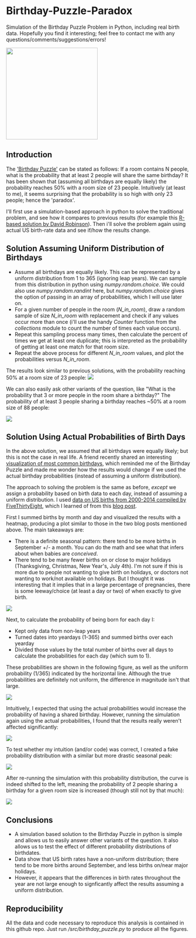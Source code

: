 # Birthday-Puzzle-Paradox
Simulation of the Birthday Puzzle Problem in Python, including real birth data. Hopefully you find it interesting; feel free to contact me with any questions/comments/suggestions/errors!

<img src="images/cake.jpg" width="250" height="250" />

## Introduction
The ['Birthday Puzzle'](https://en.wikipedia.org/wiki/Birthday_problem) can be stated as follows: If a room contains N people, what is the probability that at least 2 people will share the same birthday? It has been shown that (assuming all birthdays are equally likely) the probability reaches 50% with a room size of 23 people. Intuitively (at least to me), it seems surprising that the probability is so high with only 23 people; hence the 'paradox'. 

I'll first use a simulation-based approach in python to solve the traditional problem, and see how it compares to previous results (for example this [R-based solution by David Robinson](http://varianceexplained.org/r/birthday-problem/)). Then i'll solve the problem again using actual US birth-rate data and see if/how the results change.


## Solution Assuming Uniform Distribution of Birthdays
- Assume all birthdays are equally likely. This can be represented by a uniform distribution from 1 to 365 (ignoring leap years). We can sample from this distribution in python using *numpy.random.choice*. We could also use *numpy.random.randint* here, but *numpy.random.choice* gives the option of passing in an array of probabilities, which I will use later on.
- For a given number of people in the room (*N_in_room*), draw a random sample of size *N_in_room* with replacement and check if any values occur more than once (i'll use the handy *Counter* function from the *collections* module to count the number of times each value occurs).
- Repeat this sampling process many times, then calculate the percent of times we get at least one duplicate; this is interpreted as the probability of getting at least one match for that room size.
- Repeat the above process for different *N_in_room* values, and plot the probabilities versus *N_in_room*.

The results look similar to previous solutions, with the probability reaching 50% at a room size of 23 people:
![](images/p_gte2_vs_N_uniform.png)

We can also easily ask other variants of the question, like "What is the probability that 3 or more people in the room share a birthday?" The probability of at least 3 people sharing a birthday reaches ~50% at a room size of 88 people:

![](images/p_gte2_gte3_vs_N_uniform.png)


## Solution Using Actual Probabilities of Birth Days

In the above solution, we assumed that all birthdays were equally likely; but this is not the case in real life. A friend recently shared an interesting [visualization of most common birthdays](http://www.vizwiz.com/2012/05/how-common-is-your-birthday-find-out.html), which reminded me of the Birthday Puzzle and made me wonder how the results would change if we used the actual birthday probabilities (instead of assuming a uniform distribution). 

The approach to solving the problem is the same as before, _except_ we assign a probability based on birth data to each day, instead of assuming a uniform distribution. I used [data on US births from 2000-2014 compiled by FiveThirtyEight](https://github.com/fivethirtyeight/data/tree/master/births), which I learned of from this [blog post](http://thedailyviz.com/2016/09/17/how-common-is-your-birthday-dailyviz/). 

First I summed births by month and day and visualized the results with a heatmap, producing a plot similar to those in the two blog posts mentioned above. The main takeaways are:
- There is a definite seasonal pattern: there tend to be more births in September +/- a month. You can do the math and see what that infers about when babies are _conceived_.
- There tend to be many fewer births on or close to major holidays (Thanksgiving, Christmas, New Year's, July 4th). I'm not sure if this is more due to people not wanting to give birth on holidays, or doctors not wanting to work/not available on holidays. But I thought it was interesting that it implies that in a large percentage of pregnancies, there is some leeway/choice (at least a day or two) of when exactly to give birth.

![](images/births_heatmap.png)


Next, to calculate the probability of being born for each day I:

- Kept only data from non-leap years
- Turned dates into yeardays (1-365) and summed births over each yearday
- Divided those values by the total number of births over all days to calculate the probabilities for each day (which sum to 1). 

These probabilities are shown in the following figure, as well as the uniform probability (1/365) indicated by the horizontal line. Although the true probabilities are definitely not uniform, the difference in magnitude isn't that large.

![](images/birth_prob_vs_yday.png)

Intuitively, I expected that using the actual probabilities would increase the probability of having a shared birthday. However, running the simulation again using the actual probabilities, I found that the results really weren't affected significantly: 

![](images/p_gte2_vs_N_uniform_actual.png)

To test whether my intuition (and/or code) was correct, I created a fake probability distribution with a similar but more drastic seasonal peak:

![](images/fake_birth_prob_vs_yday.png)

After re-running the simulation with this probability distribution, the curve is indeed shifted to the left, meaning the probability of 2 people sharing a birthday for a given room size is increased (though still not by that much):

![](images/p_gte2_vs_N_uniform_fakeprobs.png)


## Conclusions
- A simulation based solution to the Birthday Puzzle in python is simple and allows us to easily answer other variants of the question. It also allows us to test the effect of different probability distributions of birthdates.
- Data show that US birth rates have a non-uniform distribution; there tend to be more births around September, and less births on/near major holidays.
- However, it appears that the differences in birth rates throughout the year are not large enough to signficantly affect the results assuming a uniform distribution.

## Reproducibility

All the data and code necessary to reproduce this analysis is contained in this github repo. Just run */src/birthday_puzzle.py* to produce all the figures.
